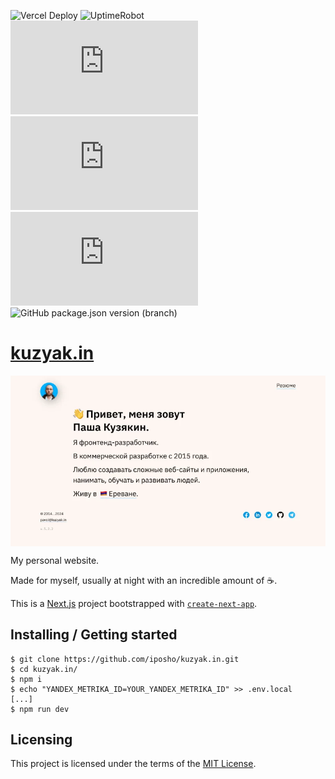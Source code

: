 ![Vercel Deploy](https://therealsujitk-vercel-badge.vercel.app/?app=kuzyakin)
![UptimeRobot](https://img.shields.io/uptimerobot/ratio/7/m791492049-6dbfea544e7e89bf7b42eae3)
![GitHub code size in bytes](https://img.shields.io/github/languages/code-size/iposho/kuzyak.in)
![GitHub License](https://img.shields.io/github/license/iposho/kuzyak.in)
![GitHub last commit (by committer)](https://img.shields.io/github/last-commit/iposho/kuzyak.in)
![GitHub package.json version (branch)](https://img.shields.io/github/package-json/v/iposho/kuzyak.in/main)


# <a href="https://kuzyak.in">kuzyak.in</a>

<a href="https://kuzyak.in"><img src="./preview.webp" alt="kuzyak.in preview" align="center"></a>

My personal website.

Made for myself, usually at night with an incredible amount of ☕.

This is a [Next.js](https://nextjs.org/) project bootstrapped with [`create-next-app`](https://github.com/vercel/next.js/tree/canary/packages/create-next-app).




## Installing / Getting started

```shell
$ git clone https://github.com/iposho/kuzyak.in.git
$ cd kuzyak.in/
$ npm i
$ echo "YANDEX_METRIKA_ID=YOUR_YANDEX_METRIKA_ID" >> .env.local
[...]
$ npm run dev
```

## Licensing

This project is licensed under the terms of the [MIT License](LICENSE).
